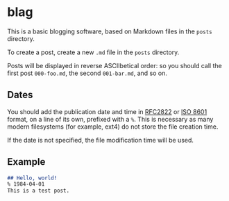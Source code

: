 # blag
This is a basic blogging software, based on Markdown files in the ``posts``
directory.

To create a post, create a new ``.md`` file in the ``posts`` directory.

Posts will be displayed in reverse ASCIIbetical order: so you should call the
first post ``000-foo.md``, the second ``001-bar.md``, and so on.

## Dates
You should add the publication date and time in
[RFC2822](http://tools.ietf.org/html/rfc2822#page-14) or
[ISO 8601](http://www.w3.org/TR/NOTE-datetime) format, on a line of its own,
prefixed with a ``%``.  This is necessary as many modern filesystems (for
example, ext4) do not store the file creation time.

If the date is not specified, the file modification time will be used.

## Example
```markdown
## Hello, world!
% 1984-04-01
This is a test post.
```
